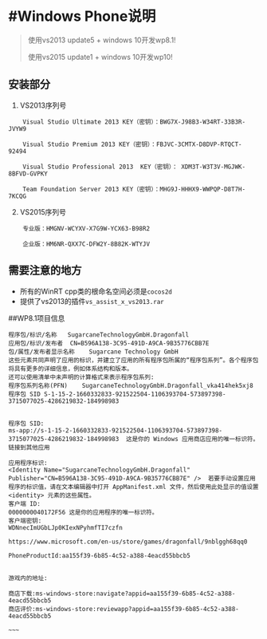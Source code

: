 #Windows Phone说明
================

> 使用vs2013 update5 + windows 10开发wp8.1!
> 
> 使用vs2015 update1 + windows 10开发wp10!

## 安装部分

1. VS2013序列号
~~~~
	Visual Studio Ultimate 2013 KEY（密钥）：BWG7X-J98B3-W34RT-33B3R-JVYW9

	Visual Studio Premium 2013 KEY（密钥）：FBJVC-3CMTX-D8DVP-RTQCT-92494

	Visual Studio Professional 2013  KEY（密钥）： XDM3T-W3T3V-MGJWK-8BFVD-GVPKY

	Team Foundation Server 2013 KEY（密钥）：MHG9J-HHHX9-WWPQP-D8T7H-7KCQG
~~~~
2. VS2015序列号
~~~~
	专业版：HMGNV-WCYXV-X7G9W-YCX63-B98R2

	企业版：HM6NR-QXX7C-DFW2Y-8B82K-WTYJV
~~~~
## 需要注意的地方

* 所有的WinRT cpp类的根命名空间必须是`cocos2d`
* 提供了vs2013的插件`vs_assist_x_vs2013.rar`


##WP8.1项目信息

~~~~
程序包/标识/名称	SugarcaneTechnologyGmbH.Dragonfall
应用包/标识/发布者	CN=B596A138-3C95-491D-A9CA-9B35776CBB7E
包/属性/发布者显示名称	Sugarcane Technology GmbH
这些元素共同声明了应用的标识，并建立了应用的所有程序包所属的“程序包系列”。各个程序包将具有更多的详细信息，例如体系结构和版本。
还可以使用清单中未声明的计算格式来表示程序包系列:
程序包系列名称(PFN)	SugarcaneTechnologyGmbH.Dragonfall_vka414hek5xj8
程序包 SID	S-1-15-2-1660332833-921522504-1106393704-573897398-3715077025-4286219832-184998983


程序包 SID:
ms-app://s-1-15-2-1660332833-921522504-1106393704-573897398-3715077025-4286219832-184998983  这是你的 Windows 应用商店应用的唯一标识符。
链接到其他应用

应用程序标识:
<Identity Name="SugarcaneTechnologyGmbH.Dragonfall" Publisher="CN=B596A138-3C95-491D-A9CA-9B35776CBB7E" />  若要手动设置应用程序的标识值，请在文本编辑器中打开 AppManifest.xml 文件，然后使用此处显示的值设置 <identity> 元素的这些属性。
客户端 ID:
0000000040172F56 这是你的应用程序的唯一标识符。
客户端密钥:
WDNnecImUGbLJp0KIexNPyhmfTI7czfn  

https://www.microsoft.com/en-us/store/games/dragonfall/9nblggh68qq0

PhoneProductId:aa155f39-6b85-4c52-a388-4eacd55bbcb5


游戏内的地址:

商店下载:ms-windows-store:navigate?appid=aa155f39-6b85-4c52-a388-4eacd55bbcb5
商店评价:ms-windows-store:reviewapp?appid=aa155f39-6b85-4c52-a388-4eacd55bbcb5 

~~~
